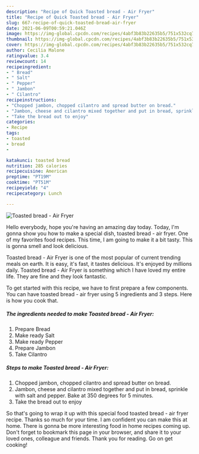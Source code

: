 ```yaml
---
description: "Recipe of Quick Toasted bread - Air Fryer"
title: "Recipe of Quick Toasted bread - Air Fryer"
slug: 667-recipe-of-quick-toasted-bread-air-fryer
date: 2021-06-09T00:59:21.046Z
image: https://img-global.cpcdn.com/recipes/4abf3b83b22635b5/751x532cq70/toasted-bread-air-fryer-recipe-main-photo.jpg
thumbnail: https://img-global.cpcdn.com/recipes/4abf3b83b22635b5/751x532cq70/toasted-bread-air-fryer-recipe-main-photo.jpg
cover: https://img-global.cpcdn.com/recipes/4abf3b83b22635b5/751x532cq70/toasted-bread-air-fryer-recipe-main-photo.jpg
author: Cecilia Malone
ratingvalue: 3.4
reviewcount: 14
recipeingredient:
- " Bread"
- " Salt"
- " Pepper"
- " Jambon"
- " Cilantro"
recipeinstructions:
- "Chopped jambon, chopped cilantro and spread butter on bread."
- "Jambon, cheese and cilantro mixed together and put in bread, sprinkle with salt and pepper. Bake at 350 degrees for 5 minutes."
- "Take the bread out to enjoy"
categories:
- Recipe
tags:
- toasted
- bread
- 

katakunci: toasted bread  
nutrition: 285 calories
recipecuisine: American
preptime: "PT19M"
cooktime: "PT51M"
recipeyield: "4"
recipecategory: Lunch

---
```



![Toasted bread - Air Fryer](https://img-global.cpcdn.com/recipes/4abf3b83b22635b5/751x532cq70/toasted-bread-air-fryer-recipe-main-photo.jpg)

Hello everybody, hope you're having an amazing day today. Today, I'm gonna show you how to make a special dish, toasted bread - air fryer. One of my favorites food recipes. This time, I am going to make it a bit tasty. This is gonna smell and look delicious.



Toasted bread - Air Fryer is one of the most popular of current trending meals on earth. It is easy, it's fast, it tastes delicious. It's enjoyed by millions daily. Toasted bread - Air Fryer is something which I have loved my entire life. They are fine and they look fantastic.


To get started with this recipe, we have to first prepare a few components. You can have toasted bread - air fryer using 5 ingredients and 3 steps. Here is how you cook that.

<!--inarticleads1-->

##### The ingredients needed to make Toasted bread - Air Fryer:

1. Prepare  Bread
1. Make ready  Salt
1. Make ready  Pepper
1. Prepare  Jambon
1. Take  Cilantro




<!--inarticleads2-->

##### Steps to make Toasted bread - Air Fryer:

1. Chopped jambon, chopped cilantro and spread butter on bread.
1. Jambon, cheese and cilantro mixed together and put in bread, sprinkle with salt and pepper. Bake at 350 degrees for 5 minutes.
1. Take the bread out to enjoy




So that's going to wrap it up with this special food toasted bread - air fryer recipe. Thanks so much for your time. I am confident you can make this at home. There is gonna be more interesting food in home recipes coming up. Don't forget to bookmark this page in your browser, and share it to your loved ones, colleague and friends. Thank you for reading. Go on get cooking!
